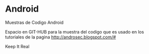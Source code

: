 Android
=======

Muestras de Codigo Android

Espacio en GIT-HUB para la muestra del codigo que es usado en los tutoriales de la pagina http://androsec.blogspot.com/#


Keep It Real
